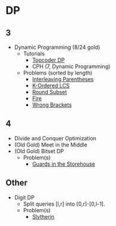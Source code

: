 # DP

## 3
  * Dynamic Programming (8/24 gold)
    * Tutorials
      * [Topcoder DP](https://www.topcoder.com/community/data-science/data-science-tutorials/dynamic-programming-from-novice-to-advanced/)
      * CPH (7, Dynamic Programming)
    * Problems (sorted by length)
      * [Interleaving Parentheses](https://community.topcoder.com/stat?c=problem_statement&pm=14635&rd=16933)
      * [K-Ordered LCS](https://www.hackerearth.com/problem/algorithm/mancunian-and-k-ordered-lcs-e6a4b8c6/) [](51)
      * [Round Subset](http://codeforces.com/contest/837/problem/D) [](59)
      * [Fire](http://codeforces.com/contest/864/problem/E) [](59)
      * [Wrong Brackets](https://csacademy.com/contest/round-51/task/wrong-brackets/) [](69)

## 4
  * Divide and Conquer Optimization
  * (Old Gold) Meet in the Middle 
  * (Old Gold) Bitset DP 
    * Problem(s)
      * [Guards in the Storehouse](http://codeforces.com/problemset/problem/845/F) [](71)
 
## Other
  * Digit DP
    * Split queries [l,r] into [0,r]-[0,l-1].
    * Problem(s)
      * [Slytherin](http://codeforces.com/contest/855/problem/E) 
